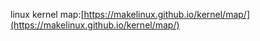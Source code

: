 linux kernel map:[https://makelinux.github.io/kernel/map/](https://makelinux.github.io/kernel/map/)


